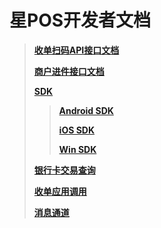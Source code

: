 # 星POS开发者文档

> [**收单扫码API接口文档**](/README.md)
>
> [**商户进件接口文档**](/mercRegist/mercRegist.md)
>
> [**SDK**](/methods.md)
>
> > [**Android SDK**](/SDK/AndroidSDK.md)
> >
> > [**iOS SDK**](/SDK/iOSSDK.md)
> >
> > [**Win SDK**](/SDK/WinSDK.md)
>
> [**银行卡交易查询**](/scanAPI/api-list/search-order-pos.md)
>
> [**收单应用调用**](/pos-invoke/index.md)
>
> [**消息通道**](/messageChinanel/index.md)



